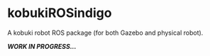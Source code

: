 # kobukiROSindigo
A kobuki robot ROS package (for both Gazebo and physical robot).


***WORK IN PROGRESS...***
